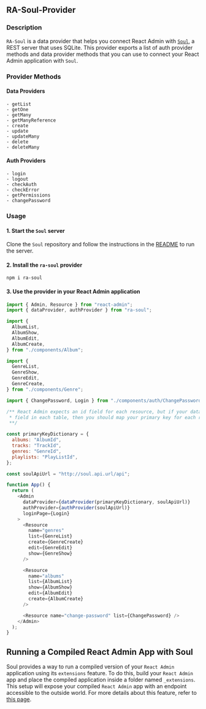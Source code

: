 ## RA-Soul-Provider

### Description

`RA-Soul` is a data provider that helps you connect React Admin with [`Soul`](https://github.com/thevahidal/soul), a REST server that uses SQLite. This provider exports a list of auth provider methods and data provider methods that you can use to connect your React Admin application with `Soul`.

### Provider Methods

#### Data Providers

```
- getList
- getOne
- getMany
- getManyReference
- create
- update
- updateMany
- delete
- deleteMany
```

#### Auth Providers

```
- login
- logout
- checkAuth
- checkError
- getPermissions
- changePassword
```

### Usage

#### 1. Start the `Soul` server

Clone the `Soul` repository and follow the instructions in the [README](https://github.com/thevahidal/soul/blob/main/README.md) to run the server.

#### 2. Install the `ra-soul` provider

```
npm i ra-soul
```

#### 3. Use the provider in your React Admin application

```js
import { Admin, Resource } from "react-admin";
import { dataProvider, authProvider } from "ra-soul";

import {
  AlbumList,
  AlbumShow,
  AlbumEdit,
  AlbumCreate,
} from "./components/Album";

import {
  GenreList,
  GenreShow,
  GenreEdit,
  GenreCreate,
} from "./components/Genre";

import { ChangePassword, Login } from "./components/auth/ChangePassword";

/** React Admin expects an id field for each resource, but if your database doesn't have an id
 * field in each table, then you should map your primary key for each resource
 **/

const primaryKeyDictionary = {
  albums: "AlbumId",
  tracks: "TrackId",
  genres: "GenreId",
  playlists: "PlayListId",
};

const soulApiUrl = "http://soul.api.url/api";

function App() {
  return (
    <Admin
      dataProvider={dataProvider(primaryKeyDictionary, soulApiUrl)}
      authProvider={authProvider(soulApiUrl)}
      loginPage={Login}
    >
      <Resource
        name="genres"
        list={GenreList}
        create={GenreCreate}
        edit={GenreEdit}
        show={GenreShow}
      />

      <Resource
        name="albums"
        list={AlbumList}
        show={AlbumShow}
        edit={AlbumEdit}
        create={AlbumCreate}
      />

      <Resource name="change-password" list={ChangePassword} />
    </Admin>
  );
}
```

## Running a Compiled React Admin App with Soul

Soul provides a way to run a compiled version of your `React Admin` application using its `extensions` feature. To do this, build your `React Admin` app and place the compiled application inside a folder named `_extensions`. This setup will expose your compiled `React Admin` app with an endpoint accessible to the outside world. For more details about this feature, refer to [this page](https://github.com/thevahidal/soul/blob/main/docs/extensions-examples.md).
